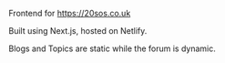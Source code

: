 Frontend for https://20sos.co.uk

Built using Next.js, hosted on Netlify.

Blogs and Topics are static while the forum is dynamic.
